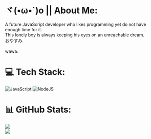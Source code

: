 # ヾ(•ω•`)o || About Me:
A future JavaScript developer who likes programming yet do not have enough time for it. </br>
This lonely boy is always keeping his eyes on an unreachable dream. </br>
おやすみ. </br>
</br>
wawa.


# 💻 Tech Stack:
![JavaScript](https://img.shields.io/badge/javascript-%23323330.svg?style=for-the-badge&logo=javascript&logoColor=%23F7DF1E) ![NodeJS](https://img.shields.io/badge/node.js-6DA55F?style=for-the-badge&logo=node.js&logoColor=white)
# 📊 GitHub Stats:
![](https://github-readme-streak-stats.herokuapp.com/?user=siploxT&theme=dracula&hide_border=true)<br/>
![](https://github-readme-stats.vercel.app/api/top-langs/?username=siploxT&theme=dracula&hide_border=true&include_all_commits=false&count_private=false&layout=compact)
